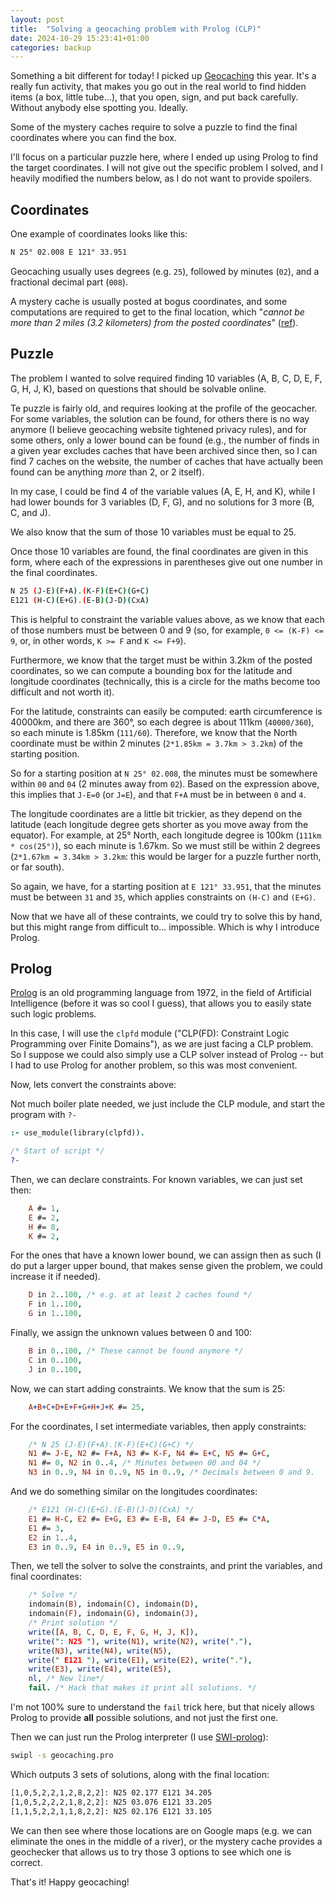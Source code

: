 ```yaml
---
layout: post
title:  "Solving a geocaching problem with Prolog (CLP)"
date: 2024-10-29 15:23:41+01:00
categories: backup
---
```


Something a bit different for today! I picked up [Geocaching](https://www.geocaching.com/blog/2018/03/what-is-geocaching/) this year. It's a really fun activity, that makes you go out in the real world to find hidden items (a box, little tube...), that you open, sign, and put back carefully. Without anybody else spotting you. Ideally.

Some of the mystery caches require to solve a puzzle to find the final coordinates where you can find the box.

I'll focus on a particular puzzle here, where I ended up using Prolog to find the target coordinates. I will not give out the specific problem I solved, and I heavily modified the numbers below, as I do not want to provide spoilers.

## Coordinates

One example of coordinates looks like this:

```bash
N 25° 02.008 E 121° 33.951
```

Geocaching usually uses degrees (e.g. `25`), followed by minutes (`02`), and a fractional decimal part (`008`).

A mystery cache is usually posted at bogus coordinates, and some computations are required to get to the final location, which "*cannot be more than 2 miles (3.2 kilometers) from the posted coordinates*" ([ref](https://www.geocaching.com/help/index.php?pg=kb.chapter&id=127&pgid=277)).

## Puzzle

The problem I wanted to solve required finding 10 variables (A, B, C, D, E, F, G, H, J, K), based on questions that should be solvable online.

Te puzzle is fairly old, and requires looking at the profile of the geocacher. For some variables, the solution can be found, for others there is no way anymore (I believe geocaching website tightened privacy rules), and for some others, only a lower bound can be found (e.g., the number of finds in a given year excludes caches that have been archived since then, so I can find 7 caches on the website, the number of caches that have actually been found can be anything *more* than 2, or 2 itself).

In my case, I could be find 4 of the variable values (A, E, H, and K),
while I had lower bounds for 3 variables (D, F, G), and no solutions
for 3 more (B, C, and J).

We also know that the sum of those 10 variables must be equal to 25.

Once those 10 variables are found, the final coordinates are given in this form, where each of the expressions in parentheses give out one number in the final coordinates.

```bash
N 25 (J-E)(F+A).(K-F)(E+C)(G+C)
E121 (H-C)(E+G).(E-B)(J-D)(CxA)
```

This is helpful to constraint the variable values above, as we know that each of those numbers must be between 0 and 9 (so, for example, `0 <= (K-F) <= 9`, or, in other words, `K >= F` and `K <= F+9`).

Furthermore, we know that the target must be within 3.2km of the posted coordinates, so we can compute a bounding box for the latitude and longitude coordinates (technically, this is a circle for the maths become too difficult and not worth it).

For the latitude, constraints can easily be computed: earth circumference is 40000km, and there are 360°, so each degree is about 111km (`40000/360`), so each minute is 1.85km (`111/60`). Therefore, we know that the North coordinate must be within 2 minutes (`2*1.85km = 3.7km > 3.2km`) of the starting position.

So for a starting position at `N 25° 02.008`, the minutes must be somewhere within `00` and `04` (2 minutes away from `02`). Based on the expression above, this implies that `J-E=0` (or `J=E`), and that `F+A` must be in between `0` and `4`.

The longitude coordinates are a little bit trickier, as they depend on the latitude (each longitude degree gets shorter as you move away from the equator). For example, at 25° North, each longitude degree is 100km (`111km * cos(25°)`), so each minute is 1.67km. So we must still be within 2 degrees (`2*1.67km = 3.34km > 3.2km`: this would be larger for a puzzle further north, or far south).

So again, we have, for a starting position at `E 121° 33.951`, that the minutes must be between `31` and `35`, which applies constraints on `(H-C)` and `(E+G)`.

Now that we have all of these contraints, we could try to solve this by hand, but this might range from difficult to... impossible. Which is why I introduce Prolog.

## Prolog

[Prolog](https://en.wikipedia.org/wiki/Prolog) is an old programming language from 1972, in the field of Artificial Intelligence (before it was so cool I guess), that allows you to easily state such logic problems.

In this case, I will use the `clpfd` module ("CLP(FD): Constraint Logic Programming over Finite Domains"), as we are just facing a CLP problem. So I suppose we could also simply use a CLP solver instead of Prolog -- but I had to use Prolog for another problem, so this was most
convenient.

Now, lets convert the constraints above:

Not much boiler plate needed, we just include the CLP module, and start
the program with `?-`

```prolog
:- use_module(library(clpfd)).

/* Start of script */
?-
```

Then, we can declare constraints. For known variables, we can just set then:

```prolog
    A #= 1,
    E #= 2,
    H #= 8,
    K #= 2,
```

For the ones that have a known lower bound, we can assign then as such (I do put a larger upper bound, that makes sense given the problem, we could increase it if needed).

```prolog
    D in 2..100, /* e.g. at at least 2 caches found */
    F in 1..100,
    G in 1..100,
```

Finally, we assign the unknown values between 0 and 100:

```prolog
    B in 0..100, /* These cannot be found anymore */
    C in 0..100,
    J in 0..100,
```

Now, we can start adding constraints. We know that the sum is 25:

```prolog
    A+B+C+D+E+F+G+H+J+K #= 25,
```

For the coordinates, I set intermediate variables, then apply constraints:

```prolog
    /* N 25 (J-E)(F+A).(K-F)(E+C)(G+C) */
    N1 #= J-E, N2 #= F+A, N3 #= K-F, N4 #= E+C, N5 #= G+C,
    N1 #= 0, N2 in 0..4, /* Minutes between 00 and 04 */
    N3 in 0..9, N4 in 0..9, N5 in 0..9, /* Decimals between 0 and 9. 
```

And we do something similar on the longitudes coordinates:

```prolog
    /* E121 (H-C)(E+G).(E-B)(J-D)(CxA) */
    E1 #= H-C, E2 #= E+G, E3 #= E-B, E4 #= J-D, E5 #= C*A,
    E1 #= 3,
    E2 in 1..4,
    E3 in 0..9, E4 in 0..9, E5 in 0..9,
```

Then, we tell the solver to solve the constraints, and print the variables, and final coordinates:

```prolog
    /* Solve */
    indomain(B), indomain(C), indomain(D),
    indomain(F), indomain(G), indomain(J),
    /* Print solution */
    write([A, B, C, D, E, F, G, H, J, K]),
    write(": N25 "), write(N1), write(N2), write("."),
    write(N3), write(N4), write(N5),
    write(" E121 "), write(E1), write(E2), write("."),
    write(E3), write(E4), write(E5),
    nl, /* New line*/
    fail. /* Hack that makes it print all solutions. */
```

I'm not 100% sure to understand the `fail` trick here, but that nicely allows Prolog to provide **all** possible solutions, and not just the first one.

Then we can just run the Prolog interpreter (I use [SWI-prolog](https://www.swi-prolog.org/)):

```bash
swipl -s geocaching.pro
```

Which outputs 3 sets of solutions, along with the final location:

```bash
[1,0,5,2,2,1,2,8,2,2]: N25 02.177 E121 34.205
[1,0,5,2,2,2,1,8,2,2]: N25 03.076 E121 33.205
[1,1,5,2,2,1,1,8,2,2]: N25 02.176 E121 33.105
```

We can then see where those locations are on Google maps (e.g. we can eliminate the ones in the middle of a river), or the mystery cache provides a geochecker that allows us to try those 3 options to see which one is correct.

That's it! Happy geocaching!
